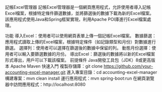 記帳Excel管理器
記帳Excel管理器是一個網頁應用程式，允許使用者導入記帳Excel檔案，根據特定條件篩選數據，並將篩選後的數據下載為新的Excel檔案。該應用程式使用Java和Spring框架實現，利用Apache POI庫進行Excel檔案處理。

功能
導入Excel：使用者可以使用網頁表單上傳一個記帳Excel檔案。
數據篩選：應用程式讀取上傳的Excel檔案，根據特定條件（如記錄類型和月份）對數據進行篩選。
選擇列：使用者可以選擇在篩選後的數據中保留的列。
動態月份選擇：使用者可以輸入要篩選數據的月份。
導出Excel：篩選後的數據將以新的Excel檔案形式導出，用戶可以下載該檔案。
前提條件
Java開發工具包（JDK）8或更高版本
Apache Maven
快速入門
複製存儲庫：git clone https://github.com/your-accounting-excel-manager.git
進入專案目錄：cd accounting-excel-manager
構建專案：mvn clean install
運行應用程式：mvn spring-boot:run
在網頁瀏覽器中訪問應用程式：http://localhost:8080
